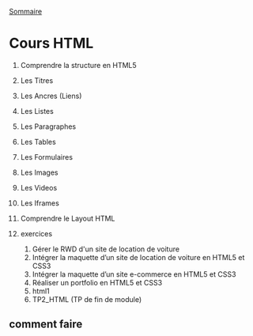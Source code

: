 [Sommaire](/../02_cours/README.md)
# Cours  HTML 


1. Comprendre la structure en HTML5<br>
2. Les Titres
2. Les Ancres (Liens)
2. Les Listes
2. Les Paragraphes
2. Les Tables 
2. Les Formulaires 
2. Les Images
2. Les Videos
2. Les Iframes
2. Comprendre le Layout HTML

0. exercices
    1. Gérer le RWD d'un site de location de voiture
    1. Intégrer la maquette d’un site de location de voiture en HTML5 et CSS3
    1. Intégrer la maquette d’un site e-commerce en HTML5 et CSS3
    1. Réaliser un portfolio en HTML5 et CSS3
    1. html1
    1. TP2_HTML  (TP de fin de module)


## comment faire 
